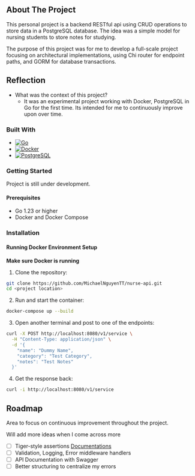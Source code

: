 ## About The Project

This personal project is a backend RESTful api using CRUD operations to store data in a PostgreSQL database. The idea was a simple model for nursing students to store notes for studying.

The purpose of this project was for me to develop a full-scale project focusing on architectural implementations, using Chi router for endpoint paths, and GORM for database transactions.

## Reflection
  - What was the context of this project?
      * It was an experimental project working with Docker, PostgreSQL in Go for the first time. Its intended for me to continuously improve upon over time. 

### Built With

* [![Go][Go]][Go-url]
* [![Docker][Docker]][Docker-url]
* [![PostgreSQL][PostgreSQL]][PostgreSQL-url]

[Go]: https://img.shields.io/badge/Go-00ADD8?style=for-the-badge&logo=go&logoColor=white
[Go-url]: https://go.dev/
[Docker]: https://img.shields.io/badge/Docker-2496ED?style=for-the-badge&logo=docker&logoColor=white
[Docker-url]: https://www.docker.com/
[PostgreSQL]: https://img.shields.io/badge/PostgreSQL-316192?style=for-the-badge&logo=postgresql&logoColor=white
[PostgreSQL-url]: https://www.postgresql.org/

### Getting Started

Project is still under development.

#### Prerequisites
* Go 1.23 or higher
* Docker and Docker Compose

### Installation

#### Running Docker Environment Setup

**Make sure Docker is running**
1. Clone the repository:
```sh
git clone https://github.com/MichaelNguyenTT/nurse-api.git
cd <project location>
```
2. Run and start the container:
```sh
docker-compose up --build
```
3. Open another terminal and post to one of the endpoints:
```sh
curl -X POST http://localhost:8080/v1/service \
  -H "Content-Type: application/json" \
  -d '{
    "name": "Dummy Name",
    "category": "Test Category",
    "notes": "Test Notes"
  }'
```
4. Get the response back:
```sh
curl -i http://localhost:8080/v1/service
```

## Roadmap
Area to focus on continuous improvement throughout the project.

Will add more ideas when I come across more
- [ ] Tiger-style assertions [Documentations](https://github.com/tigerbeetle/tigerbeetle/blob/main/docs/TIGER_STYLE.md)
- [ ] Validation, Logging, Error middleware handlers
- [ ] API Documentation with Swagger
- [ ] Better structuring to centralize my errors

